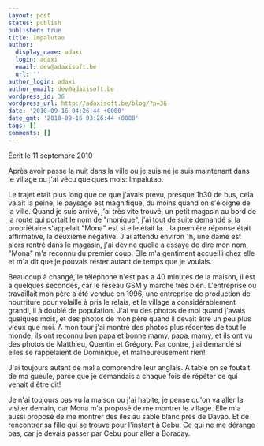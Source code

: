 ```yaml
---
layout: post
status: publish
published: true
title: Impalutao
author:
  display_name: adaxi
  login: adaxi
  email: dev@adaxisoft.be
  url: ''
author_login: adaxi
author_email: dev@adaxisoft.be
wordpress_id: 36
wordpress_url: http://adaxisoft.be/blog/?p=36
date: '2010-09-16 04:26:44 +0000'
date_gmt: '2010-09-16 03:26:44 +0000'
tags: []
comments: []
---
```


Écrit le 11 septembre 2010

Après avoir passe la nuit dans la ville ou je suis né je suis maintenant dans le village ou j'ai vécu quelques mois: Impalutao.

Le trajet était plus long que ce que j'avais prevu, presque 1h30 de bus, cela valait la peine, le paysage est magnifique, du moins quand on s'éloigne de la ville. Quand je suis arrivé, j'ai très vite trouvé, un petit magasin au bord de la route qui portait le nom de "monique", j'ai tout de suite demandé si la propriétaire s'appelait "Mona" est si elle était la... la première réponse était affirmative, la deuxième négative. J'ai attendu environ 1h, une dame est alors rentré dans le magasin, j'ai devine quelle a essaye de dire mon nom, "Mona" m'a reconnu du premier coup. Elle m'a gentiment accueilli chez elle et m'a dit que je pouvais rester autant de temps que je voulais.

Beaucoup à changé, le téléphone n'est pas a 40 minutes de la maison, il est a quelques secondes, car le réseau GSM y marche très bien. L'entreprise ou travaillait mon père a été vendue en 1996, une entreprise de production de nourriture pour volaille à pris le relais, et le village a considérablement grandi, il à doublé de population. J'ai vu des photos de moi quand j'avais quelques mois, et des photos de mon père quand il devait être un peu plus vieux que moi. A mon tour j'ai montré des photos plus récentes de tout le monde, ils ont reconnu bon papa et bonne mamy, papa, mamy, et ils ont vu des photos de Matthieu, Quentin et Grégory. Par contre, j'ai demandé si elles se rappelaient de Dominique, et malheureusement rien!

J'ai toujours autant de mal a comprendre leur anglais. A table on se foutait de ma gueule, parce que je demandais a chaque fois de répéter ce qui venait d'être dit!

Je n'ai toujours pas vu la maison ou j'ai habite, je pense qu'on va aller la visiter demain, car Mona m'a proposé de me montrer le village. Elle m'a aussi proposé de me montrer des iles au sable blanc près de Davao. Et de rencontrer sa fille qui se trouve pour l'instant à Cebu. Ce qui ne me dérange pas, car je devais passer par Cebu pour aller a Boracay.
